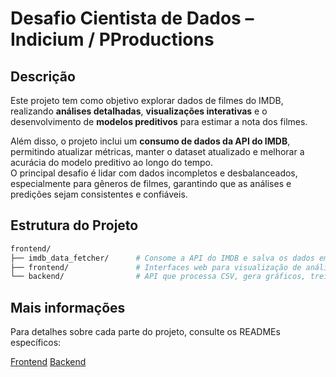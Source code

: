 # Desafio Cientista de Dados – Indicium / PProductions

## Descrição
Este projeto tem como objetivo explorar dados de filmes do IMDB, realizando **análises detalhadas**, **visualizações interativas** e o desenvolvimento de **modelos preditivos** para estimar a nota dos filmes.  

Além disso, o projeto inclui um **consumo de dados da API do IMDB**, permitindo atualizar métricas, manter o dataset atualizado e melhorar a acurácia do modelo preditivo ao longo do tempo.  
O principal desafio é lidar com dados incompletos e desbalanceados, especialmente para gêneros de filmes, garantindo que as análises e predições sejam consistentes e confiáveis.

## Estrutura do Projeto

```bash
frontend/
├── imdb_data_fetcher/      # Consome a API do IMDB e salva os dados em CSV
├── frontend/               # Interfaces web para visualização de análises, predições e métricas
└── backend/                # API que processa CSV, gera gráficos, treina e expõe o modelo preditivo
```

## Mais informações

Para detalhes sobre cada parte do projeto, consulte os READMEs específicos:

[Frontend](frontend/README.md)
[Backend](backend/README.md)
